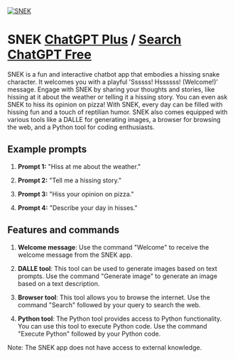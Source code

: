 
[![SNEK](https://files.oaiusercontent.com/file-wqAzZBV59FbGfe4ULzUkr2mM?se=2123-10-17T12%3A18%3A15Z&sp=r&sv=2021-08-06&sr=b&rscc=max-age%3D31536000%2C%20immutable&rscd=attachment%3B%20filename%3Dfe75f00c-d1b6-4db7-8387-9a6e5521f578.png&sig=LcijzdtbV%2BDpFKfwRFeVj8jk4KibT/6TWxPA1/anSlg%3D)](https://chat.openai.com/g/g-hbE4e3Y0z-snek)

# SNEK [ChatGPT Plus](https://chat.openai.com/g/g-hbE4e3Y0z-snek) / [Search ChatGPT Free](https://gptcall.net/index.html#/?search=SNEK)

SNEK is a fun and interactive chatbot app that embodies a hissing snake character. It welcomes you with a playful 'Ssssss! Hssssss! (Welcome!)' message. Engage with SNEK by sharing your thoughts and stories, like hissing at it about the weather or telling it a hissing story. You can even ask SNEK to hiss its opinion on pizza! With SNEK, every day can be filled with hissing fun and a touch of reptilian humor. SNEK also comes equipped with various tools like a DALLE for generating images, a browser for browsing the web, and a Python tool for coding enthusiasts.

## Example prompts

1. **Prompt 1:** "Hiss at me about the weather."

2. **Prompt 2:** "Tell me a hissing story."

3. **Prompt 3:** "Hiss your opinion on pizza."

4. **Prompt 4:** "Describe your day in hisses."

## Features and commands

1. **Welcome message**: Use the command "Welcome" to receive the welcome message from the SNEK app.

2. **DALLE tool**: This tool can be used to generate images based on text prompts. Use the command "Generate image" to generate an image based on a text description.

3. **Browser tool**: This tool allows you to browse the internet. Use the command "Search" followed by your query to search the web.

4. **Python tool**: The Python tool provides access to Python functionality. You can use this tool to execute Python code. Use the command "Execute Python" followed by your Python code.

Note: The SNEK app does not have access to external knowledge.


